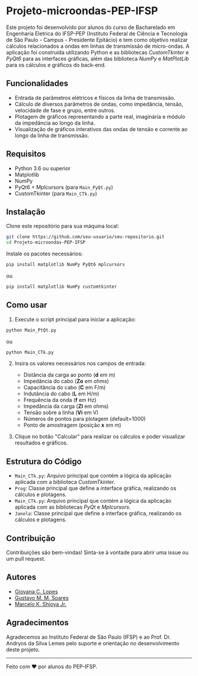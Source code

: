 # Projeto-microondas-PEP-IFSP

Este projeto foi desenvolvido por alunos do curso de Bacharelado em Engenharia Eletrica do IFSP-PEP (Instituto Federal de Ciência e Tecnologia de São Paulo - Campus - Presidente Epitácio) e tem como objetivo realizar cálculos relacionados a ondas em linhas de transmissão de micro-ondas. A aplicação foi construída utilizando Python e as bibliotecas _CustomTkinter_ e _PyQt6_ para as interfaces gráficas, além das biblioteca _NumPy_ e _MatPlotLib_ para os cálculos e gráficos do back-end.

## Funcionalidades

- Entrada de parâmetros elétricos e físicos da linha de transmissão.
- Cálculo de diversos parâmetros de ondas, como impedância, tensão, velocidade de fase e grupo, entre outros.
- Plotagem de gráficos representando a parte real, imaginária e módulo da impedância ao longo da linha.
- Visualização de gráficos interativos das ondas de tensão e corrente ao longo da linha de transmissão.

## Requisitos

- Python 3.6 ou superior
- Matplotlib
- NumPy
- PyQt6 + Mplcursors (para `Main_PyQt.py`)
- CustomTkinter (para `Main_CTk.py`)

## Instalação

Clone este repositório para sua máquina local:

```bash
git clone https://github.com/seu-usuario/seu-repositorio.git
cd Projeto-microondas-PEP-IFSP
```

Instale os pacotes necessários:

```bash
pip install matplotlib NumPy PyQt6 mplcursors
```
   ou
```bash
pip install matplotlib NumPy customtkinter
```

## Como usar

1. Execute o script principal para iniciar a aplicação:

```bash
python Main_PtQt.py
```
   ou
```bash
python Main_CTk.py
```

2. Insira os valores necessários nos campos de entrada:
    - Distância da carga ao ponto (**d** em m)
    - Impedância do cabo (**Zo** em ohms)
    - Capacitância do cabo (**C** em F/m)
    - Indutância do cabo (**L** em H/m)
    - Frequência da onda (**f** em Hz)
    - Impedância da carga (**Zl** em ohms)
    - Tensão sobre a linha (**Vi** em V)
    - Números de pontos para plotagem (default=1000)
    - Ponto de amostragem (posição **x** em m)

3. Clique no botão "Calcular" para realizar os cálculos e poder visualizar resultados e gráficos.

## Estrutura do Código

- `Main_CTk.py`: Arquivo principal que contém a lógica da aplicação aplicada com a biblioteca _CustomTkinter_.
- `Prog`: Classe principal que define a interface gráfica, realizando os cálculos e plotagens.
- `Main_CTk.py`: Arquivo principal que contém a lógica da aplicação aplicada com as bibliotecas _PyQt_ e _Mplcursors_.
- `Janela`: Classe principal que define a interface gráfica, realizando os cálculos e plotagens.

## Contribuição

Contribuições são bem-vindas! Sinta-se à vontade para abrir uma issue ou um pull request.

## Autores

- [Giovana C. Lopes](https://github.com/SraAmontillado)
- [Gustavo M. M. Soares](https://github.com/MoratoZ)
- [Marcelo K. Shioya Jr.](https://github.com/markazushi)

## Agradecimentos

Agradecemos ao Instituto Federal de São Paulo (IFSP) e ao Prof. Dr. Andryos da Silva Lemes pelo suporte e orientação no desenvolvimento deste projeto.

---

Feito com ❤️ por alunos do PEP-IFSP.
